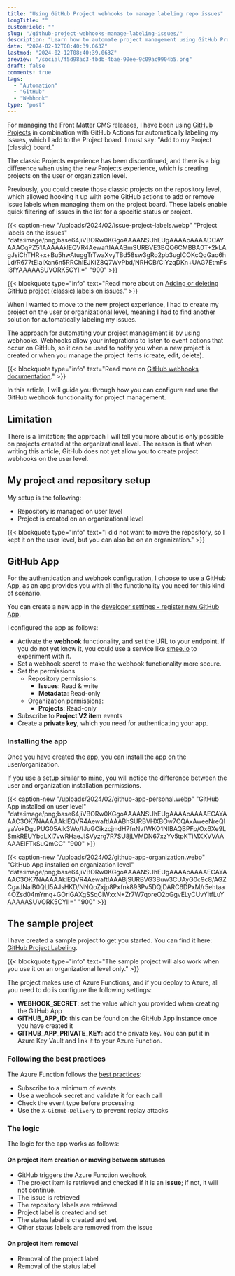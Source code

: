 ```yaml
---
title: "Using GitHub Project webhooks to manage labeling repo issues"
longTitle: ""
customField: ""
slug: "/github-project-webhooks-manage-labeling-issues/"
description: "Learn how to automate project management using GitHub Project webhooks for labeling issues."
date: "2024-02-12T08:40:39.063Z"
lastmod: "2024-02-12T08:40:39.063Z"
preview: "/social/f5d98ac3-fbdb-4bae-90ee-9c09ac9904b5.png"
draft: false
comments: true
tags:
  - "Automation"
  - "GitHub"
  - "Webhook"
type: "post"
---
```


For managing the Front Matter CMS releases, I have been using [GitHub Projects](https://docs.github.com/en/issues/planning-and-tracking-with-projects/learning-about-projects/about-projects) in combination with GitHub Actions for automatically labeling my issues, which I add to the Project board. I must say: "Add to my Project (classic) board."

The classic Projects experience has been discontinued, and there is a big difference when using the new Projects experience, which is creating projects on the user or organization level.

Previously, you could create those classic projects on the repository level, which allowed hooking it up with some GitHub actions to add or remove issue labels when managing them on the project board. These labels enable quick filtering of issues in the list for a specific status or project.

{{< caption-new "/uploads/2024/02/issue-project-labels.webp" "Project labels on the issues"  "data:image/png;base64,iVBORw0KGgoAAAANSUhEUgAAAAoAAAADCAYAAACqPZ51AAAAAklEQVR4AewaftIAAABmSURBVE3BQQ6CMBBA0T+2kLAgJsiChTHR+x+Bu5hwAtuggTrTwaXvyTBd58sw3gRo2pb3ugICOKcQqGao6hLd/R677tEIaIXan6n5RRChlEJKiZ8Q7WvPbd/NRHCB/ClYzqDKn+UAG7EtmFsl3fYAAAAASUVORK5CYII=" "900" >}}

{{< blockquote type="info" text="Read more about on [Adding or deleting GitHub project (classic) labels on issues](https://www.eliostruyf.com/adding-or-deleting-github-project-labels-on-issues/)." >}}

When I wanted to move to the new project experience, I had to create my project on the user or organizational level, meaning I had to find another solution for automatically labeling my issues.

The approach for automating your project management is by using webhooks. Webhooks allow your integrations to listen to event actions that occur on GitHub, so it can be used to notify you when a new project is created or when you manage the project items (create, edit, delete).

{{< blockquote type="info" text="Read more on [GitHub webhooks documentation](https://docs.github.com/en/webhooks)." >}}

In this article, I will guide you through how you can configure and use the GitHub webhook functionality for project management.

## Limitation

There is a limitation; the approach I will tell you more about is only possible on projects created at the organizational level. The reason is that when writing this article, GitHub does not yet allow you to create project webhooks on the user level.

## My project and repository setup

My setup is the following:

- Repository is managed on user level
- Project is created on an organizational level

{{< blockquote type="info" text="I did not want to move the repository, so I kept it on the user level, but you can also be on an organization." >}}

## GitHub App

For the authentication and webhook configuration, I choose to use a GitHub App, as an app provides you with all the functionality you need for this kind of scenario.

You can create a new app in the [developer settings - register new GitHub App](https://github.com/settings/apps/new).

I configured the app as follows:

- Activate the **webhook** functionality, and set the URL to your endpoint. If you do not yet know it, you could use a service like [smee.io](https://smee.io) to experiment with it.
- Set a webhook secret to make the webhook functionality more secure.
- Set the permissions
  - Repository permissions:
    - **Issues**: Read & write
    - **Metadata**: Read-only
  - Organization permissions:
    - **Projects**: Read-only
- Subscribe to **Project V2 item** events
- Create a **private key**, which you need for authenticating your app.

### Installing the app

Once you have created the app, you can install the app on the user/organization.

If you use a setup similar to mine, you will notice the difference between the user and organization installation permissions. 

{{< caption-new "/uploads/2024/02/github-app-personal.webp" "GitHub App installed on user level"  "data:image/png;base64,iVBORw0KGgoAAAANSUhEUgAAAAoAAAAECAYAAAC3OK7NAAAAAklEQVR4AewaftIAAABhSURBVHXBOw7CQAxAweeNreQIyaVokDguPUG05Aik3Wo/IJuGCikzcjmdH7fnNvfWKO1NIBAQBPFp/Ox6Xe9LSmkREUYbqLXi7vwRHaeJISVyzrg7R7SU8jLVMDN67xzYv5tpKTiMXXVVAAAAAElFTkSuQmCC" "900" >}}

{{< caption-new "/uploads/2024/02/github-app-organization.webp" "GitHub App installed on organization level"  "data:image/png;base64,iVBORw0KGgoAAAANSUhEUgAAAAoAAAAECAYAAAC3OK7NAAAAAklEQVR4AewaftIAAABjSURBVG3Buw3CUAyG0c9c8/AGZCgaJNalB0QLI5AJsHKD/NNQoZxjp8Pxfnk893Pv5DQjDARC6DPxM/r5ehtaa4OZsd04mYmq+GOriGAXgSSqClWxxN+Zr7W7qoreO2bGgvELyCUvYltfLuYAAAAASUVORK5CYII=" "900" >}}

## The sample project

I have created a sample project to get you started. You can find it here: [GitHub Project Labeling](https://github.com/estruyf/github-project-labeling).

{{< blockquote type="info" text="The sample project will also work when you use it on an organizational level only." >}}

The project makes use of Azure Functions, and if you deploy to Azure, all you need to do is configure the following settings:

- **WEBHOOK_SECRET**: set the value which you provided when creating the GitHub App
- **GITHUB_APP_ID**: this can be found on the GitHub App instance once you have created it
- **GITHUB_APP_PRIVATE_KEY**: add the private key. You can put it in Azure Key Vault and link it to your Azure Function.

### Following the best practices

The Azure Function follows the [best practices](https://docs.github.com/en/webhooks/using-webhooks/best-practices-for-using-webhooks):

- Subscribe to a minimum of events
- Use a webhook secret and validate it for each call
- Check the event type before processing
- Use the `X-GitHub-Delivery` to prevent replay attacks

### The logic

The logic for the app works as follows:

#### On project item creation or moving between statuses

- GitHub triggers the Azure Function webhook
- The project item is retrieved and checked if it is an **issue**; if not, it will not continue.
- The issue is retrieved
- The repository labels are retrieved
- Project label is created and set
- The status label is created and set
- Other status labels are removed from the issue

#### On project item removal

- Removal of the project label
- Removal of the status label
